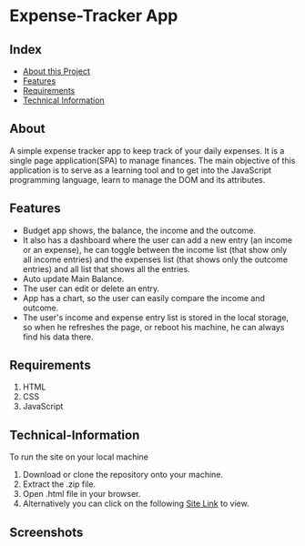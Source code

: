 # Expense-Tracker App
## Index
* [About this Project](#About)
* [Features](#Features)
* [Requirements](#Requirements)
* [Technical Information](#Technical-Information)
## About
A simple expense tracker app to keep track of your daily expenses.
It is a single page application(SPA) to manage finances. The main objective of this application is to serve as a learning tool and to get into the JavaScript programming language, learn to manage the DOM and its attributes.
## Features
* Budget app shows, the balance, the income and the outcome. 
* It also has a dashboard where the user can add a new entry (an income or an expense), he can toggle between the income list (that show only all income entries) and the expenses list (that shows only the outcome entries) and all list that shows all the entries. 
* Auto update Main Balance.
* The user can edit or delete an entry. 
* App has a chart, so the user can easily compare the income and outcome.
* The user's income and expense entry list is stored in the local storage, so when he refreshes the page, or reboot his machine, he can always find his data there.
## Requirements
1. HTML
2. CSS
3. JavaScript
## Technical-Information
To run the site on your local machine
1. Download or clone the repository onto your machine.
2. Extract the .zip file.
3. Open .html file in your browser.
4. Alternatively you can click on the following [Site Link](https://harshada21lang.github.io/Expense-Tracker/) to view.
## Screenshots
